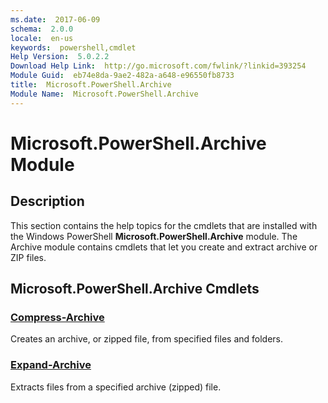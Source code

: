 ```yaml
---
ms.date:  2017-06-09
schema:  2.0.0
locale:  en-us
keywords:  powershell,cmdlet
Help Version:  5.0.2.2
Download Help Link:  http://go.microsoft.com/fwlink/?linkid=393254
Module Guid:  eb74e8da-9ae2-482a-a648-e96550fb8733
title:  Microsoft.PowerShell.Archive
Module Name:  Microsoft.PowerShell.Archive
---
```


# Microsoft.PowerShell.Archive Module
## Description
This section contains the help topics for the cmdlets that are installed with the Windows PowerShell **Microsoft.PowerShell.Archive** module. The Archive module contains cmdlets that let you create and extract archive or ZIP files.

## Microsoft.PowerShell.Archive Cmdlets
### [Compress-Archive](Compress-Archive.md)
Creates an archive, or zipped file, from specified files and folders.


### [Expand-Archive](Expand-Archive.md)
Extracts files from a specified archive (zipped) file.

